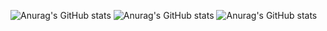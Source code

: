 ![Anurag's GitHub stats](https://github-readme-stats.vercel.app/api?username=anoopshukla22&hide=contribs,prs)
![Anurag's GitHub stats](https://github-readme-stats.vercel.app/api?username=anoopshukla22&show=reviews,discussions_started,discussions_answered,prs_merged,prs_merged_percentage)
![Anurag's GitHub stats](https://github-readme-stats.vercel.app/api?username=anuraghazra&show_icons=true&theme=radical)
